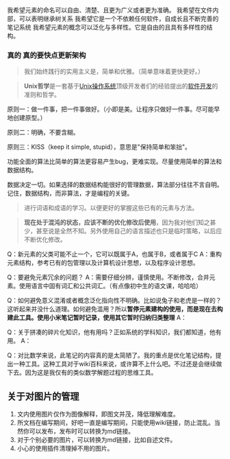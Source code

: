 我希望元素的命名可以自由、清楚、且更为广义或者更为准确。
我希望在文件内部，可以表明继承树关系
我希望它是一个不依赖任何软件，自成长且不断完善的笔记系统
我希望元素的概念可以泛化与多样性。它是自由的且具有多样性的结构。

### 真的 真的要快点更新架构

> 我们始终践行的实用主义是，简单和优雅。（简单意味着更快更好。）

> **Unix哲学**是一套基于[Unix操作系统](https://zh.wikipedia.org/wiki/Unix "Unix")顶级开发者们的经验提出的[软件开发](https://zh.wikipedia.org/wiki/%E8%BD%AF%E4%BB%B6%E5%BC%80%E5%8F%91 "软件开发")的准则和哲学。

原则一：做一件事，把一件事做好。（小即是美。让程序只做好一件事。尽可能早地创建原型。）

原则二：明确，不要含糊。

原则三：KISS（keep it simple, stupid），意思是"保持简单和笨拙"。

功能全面的算法比简单的算法更容易产生bug，更难实现。尽量使用简单的算法和数据结构。

数据决定一切。如果选择的数据结构能很好的管理数据，算法部分往往不言自明。记住，数据结构，而非算法，才是编程的关键。


> 进行词语和成语的学习。以便更好的掌握这些已有的元素与方法。

>**现在处于混沌的状态，应该不断的优化修改后使用**，因为我对他们知之甚少，甚至说是全然不知。另外使用自己的语言描述也只是临时策略，以后应不断优化修改。


Q：新元素的父类可能不止一个，它可以既属于A，也属于B，或者属于C
A：重构元素结构，参考已有的包管理以及计算机设计思想，以及程序设计思想。

Q：要避免元素冗余的问题？
A：需要仔细分辨，谨慎使用。不断修改，合并元素。使用语言中固有词汇和公共词汇。（有点像初中生的语文课，哈哈哈）


Q：如何避免意义混淆或者概念泛化指向性不明确。比如说兔子和老虎是一样的？这听起来并没什么道理。如何避免滥用？所以**暂停元素建构的使用，而是现在去构建此工具。使用小米笔记暂时记录，使用其它暂时归纳归类整理**
A：

Q：关于拼凑的碎片化知识，他有用吗？正如系统的学科知识，我们都知道，他有用。
A：

Q：对比数学来说，此笔记的内容真的是太简陋了。我的重点是优化笔记结构，提出一种工具。这种工具对于wiki百科来说，或许算不上什么吧。不过还是会继续做下去。因为这是我仅有的类似数学解题过程的思维工具。


## 关于对图片的管理

1. 文内使用图片仅作为图像解释，即图文并茂，降低理解难度。
2. 所文档在编写期间，好吧一直是编写期间，只能使用wiki链接，防止混乱。当然你可以发布，发布时可以转换为md链接。
3. 对于个别必要的图片，可以转换为md链接，比如自述文件。
4. 小心的使用插件清理掉不用的图片。
